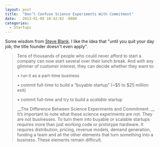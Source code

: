 ```yaml
---
layout: post
title:  "Don’t Confuse Science Experiments With Commitment"
date:   2013-01-08 10:42:02 -0800
categories:
  - Startups
---
```


Some wisdom from  [Steve Blank](https://twitter.com/sgblank). I like the idea that "until you quit your day job, the title founder doesn't even apply".

 > 
 > 
 > Tens of thousands of people who could never afford to start a company can now start several over their lunch break. And with any glimmer of customer interest, they can decide whether they want to:
 > 
 > •   run it as a part-time business
 > 
 > •   commit full-time to build a “buyable startup” (~$5 to $25 million exit)
 > 
 > •   commit full-time and try to build a  *scalable*  startup
 > 
 >  __The Difference Between Science Experiments and Commitment. __ It’s important to note what these science experiments are not. They are not businesses. To turn them into buyable or scalable startups requires more than just working code or prototype hardware. It requires distribution, pricing, revenue models, demand generation, funding a team and all the other elements that turn something into a business. These elements remain difficult.
 > 
 > 
